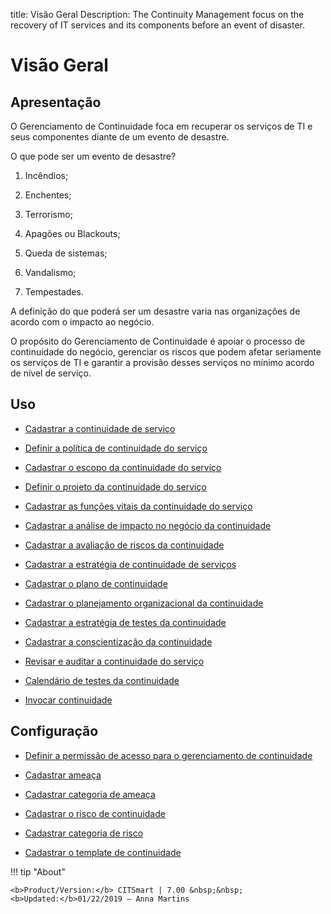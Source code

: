 title: Visão Geral
Description: The Continuity Management focus on the recovery of IT services and its components before an event of disaster.
# Visão Geral

Apresentação
----------------

O Gerenciamento de Continuidade foca em recuperar os serviços de TI e seus componentes diante de um evento de desastre.

O que pode ser um evento de desastre?

1.  Incêndios;

2.  Enchentes;

3.  Terrorismo;

4.  Apagões ou Blackouts;

5.  Queda de sistemas;

6.  Vandalismo;

7.  Tempestades.

A definição do que poderá ser um desastre varia nas organizações de acordo com o impacto ao negócio.

O propósito do Gerenciamento de Continuidade é apoiar o processo de continuidade do negócio, gerenciar os riscos que podem afetar seriamente os serviços de TI e garantir a provisão desses serviços no mínimo acordo de nível de serviço.

Uso
-------

- [Cadastrar a continuidade de serviço](/pt-br/citsmart-7/processes/continuity/use/register-service-continuity.html)
  
- [Definir a política de continuidade do serviço](/pt-br/citsmart-7/processes/continuity/use/continuity-policy.html)
   
- [Cadastrar o escopo da continuidade do serviço](/pt-br/citsmart-7/processes/continuity/use/service-continuity-scope.html)

- [Definir o projeto da continuidade do serviço](/pt-br/citsmart-7/processes/continuity/use/service-continuity-project.html)

- [Cadastrar as funções vitais da continuidade do serviço](/pt-br/citsmart-7/processes/continuity/use/continuity-vital-functions.html)

- [Cadastrar a análise de impacto no negócio da continuidade](/pt-br/citsmart-7/processes/continuity/use/impact-analysis-continuity-business.html)

- [Cadastrar a avaliação de riscos da continuidade](/pt-br/citsmart-7/processes/continuity/use/continuity-risk-evaluation.html)

- [Cadastrar a estratégia de continuidade de serviços](/pt-br/citsmart-7/processes/continuity/use/service-continuity-strategy.html)

- [Cadastrar o plano de continuidade](/pt-br/citsmart-7/processes/continuity/use/continuity-plan.html)

- [Cadastrar o planejamento organizacional da continuidade](/pt-br/citsmart-7/processes/continuity/use/continuity-organizational-planning.html)

- [Cadastrar a estratégia de testes da continuidade](/pt-br/citsmart-7/processes/continuity/use/continuity-test-registration.html)

- [Cadastrar a conscientização da continuidade](/pt-br/citsmart-7/processes/continuity/use/continuity-awareness.html)

- [Revisar e auditar a continuidade do serviço](/pt-br/citsmart-7/processes/continuity/use/review-and-audit-continuity.html)

- [Calendário de testes da continuidade](/pt-br/citsmart-7/processes/continuity/use/continuity-test-calendar.html)

- [Invocar continuidade](/pt-br/citsmart-7/processes/continuity/use/invoke-continuity.html)

Configuração
-----------------

- [Definir a permissão de acesso para o gerenciamento de continuidade](/pt-br/citsmart-7/processes/continuity/configuration/access-continuity-management.html)

- [Cadastrar ameaça](/pt-br/citsmart-7/processes/continuity/configuration/register-threat.html)
  
- [Cadastrar categoria de ameaça](/pt-br/citsmart-7/processes/continuity/configuration/threat-category.html)

- [Cadastrar o risco de continuidade](/pt-br/citsmart-7/processes/continuity/configuration/register-continuity-risk.html)

- [Cadastrar categoria de risco](/pt-br/citsmart-7/processes/continuity/configuration/risk-category.html)

- [Cadastrar o template de continuidade](/pt-br/citsmart-7/processes/continuity/configuration/continuity-template.html)


!!! tip "About"

    <b>Product/Version:</b> CITSmart | 7.00 &nbsp;&nbsp;
    <b>Updated:</b>01/22/2019 – Anna Martins


